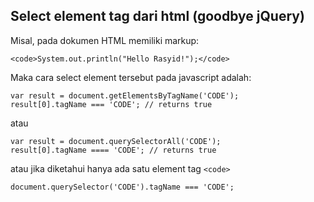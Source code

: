 ## Select element tag dari html (goodbye jQuery)

Misal, pada dokumen HTML memiliki markup:
```
<code>System.out.println("Hello Rasyid!");</code>
```

Maka cara select element tersebut pada javascript adalah:

```
var result = document.getElementsByTagName('CODE');
result[0].tagName === 'CODE'; // returns true
```

atau

```
var result = document.querySelectorAll('CODE');
result[0].tagName ==== 'CODE'; // returns true
```

atau jika diketahui hanya ada satu element tag ```<code>```

```
document.querySelector('CODE').tagName === 'CODE';
```
